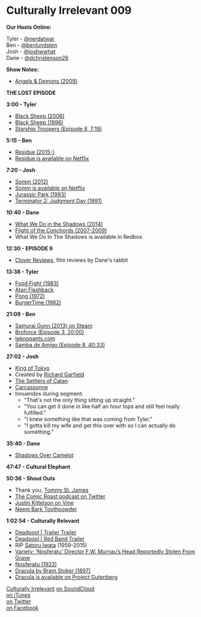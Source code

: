 # Culturally Irrelevant 009

**Our Hosts Online:**  

Tyler - [@nerdatwar]  
Ben - [@benlundsten]  
Josh - [@joshwwhat]  
Dane - [@dchristenson26]  

**Show Notes:**

 - [Angels & Demons (2009)](http://www.imdb.com/title/tt0808151/)

**THE LOST EPISODE**

**3:00 - Tyler**  

 - [Black Sheep (2006)](http://www.imdb.com/title/tt0779982/)
 - [Black Sheep (1996)](http://www.imdb.com/title/tt0115697/)
 - [Starship Troopers (Episode 8, 7:19)](http://www.culturallyirrelevant.com/podcast/8)

**5:15 - Ben**  

 - [Residue (2015-)](http://www.imdb.com/title/tt3328442/)
 - [Residue is available on Netflix](http://www.netflix.com/title/80035480)

**7:20 - Josh**  

 - [Somm (2012)](http://www.imdb.com/title/tt2204371/)
 - [Somm is available on Netflix](http://www.netflix.com/title/70273636)
 - [Jurassic Park (1993)](http://www.imdb.com/title/tt0107290/)
 - [Terminator 2: Judgment Day (1991)](http://www.imdb.com/title/tt0103064/)

**10:40 - Dane**  

 - [What We Do in the Shadows (2014)](http://www.imdb.com/title/tt3416742/)
 - [Flight of the Conchords (2007-2009)](http://www.imdb.com/title/tt0863046/)
 - What We Do In The Shadows is available in Redbox

**12:30 - EPISODE 9**

 - [Clover Reviews](http://thirstycatcollection.blogspot.com/2015/07/clover-reviews-volume-2-episode-5.html), film reviews by Dane's rabbit

**13:38 - Tyler**  

 - [Food Fight (1983)](https://en.wikipedia.org/wiki/Food_Fight_(video_game))
 - [Atari Flashback](https://en.wikipedia.org/wiki/Atari_Flashback)
 - [Pong (1972)](https://en.wikipedia.org/wiki/Pong)
 - [BurgerTime (1982)](https://en.wikipedia.org/wiki/BurgerTime)

**21:09 - Ben**  

 - [Samurai Gunn (2013) on Steam](http://store.steampowered.com/app/239090/)
 - [Broforce (Episode 3, 20:00)](http://www.culturallyirrelevant.com/podcast/3)
 - [teknopants.com](http://teknopants.com/)
 - [Samba de Amigo (Episode 8, 40:33)](http://www.culturallyirrelevant.com/podcast/8)

**27:02 - Josh**  

 - [King of Tokyo](https://en.wikipedia.org/wiki/King_of_Tokyo)
 - Created by [Richard Garfield](https://en.wikipedia.org/wiki/Richard_Garfield)
 - [The Settlers of Catan](https://en.wikipedia.org/wiki/Catan)
 - [Carcassonne](https://en.wikipedia.org/wiki/Carcassonne_(board_game))
 - Innuendos during segment:
     - "That's not the only thing sitting up straight."
     - "You can get it done in like half an hour tops and still feel really fulfilled."
     - "I knew something like that was coming from Tyler."
     - "I gotta kill my wife and get this over with so I can actually do something."

**35:40 - Dane**  

 - [Shadows Over Camelot](https://en.wikipedia.org/wiki/Shadows_Over_Camelot)

**47:47 - Cultural Elephant**

**50:36 - Shout Outs**

 - Thank you, [Tommy St. James](https://twitter.com/TommyStJames)
 - [The Comic Roast podcast on Twitter](https://twitter.com/thecomicroast)
 - [Justin Kittelson on Vine](https://vine.co/JustinKittelson)
 - [Neem Bark Toothpowder](https://neemtreefarms.com/shop/neem-bark-toothpowder/)

**1:02:54 - Culturally Relevant**

 - [Deadpool | Trailer Trailer](https://www.youtube.com/watch?v=QPZHBjyUGhQ)
 - [Deadpool | Red Band Trailer](https://www.youtube.com/watch?v=FyKWUTwSYAs)
 - RIP [Satoru Iwata](http://www.polygon.com/2015/7/12/8940053/nintendo-president-satoru-iwata-dies-at-55) (1959-2015)
 - [Variety: ‘Nosferatu’ Director F.W. Murnau’s Head Reportedly Stolen From Grave](http://variety.com/2015/film/news/f-w-murnau-head-stolen-nosferatu-dracula-1201540223/)
 - [Nosferatu (1922)](http://www.imdb.com/title/tt0013442/)
 - [Dracula by Bram Stoker (1897)](https://en.wikipedia.org/wiki/Dracula)
 - [Dracula is available on Project Gutenberg](http://www.gutenberg.org/ebooks/345)

[Culturally Irrelevant](http://www.culturallyirrelevant.com/)
[on SoundCloud](https://soundcloud.com/culturally-irrelevant)  
[on iTunes](https://itun.es/i6Lj4FQ)  
[on Twitter](https://twitter.com/cirrelevantpod)  
[on Facebook](https://www.facebook.com/culturallyirrelevant)  

[@nerdatwar]: http://twitter.com/nerdatwar
[@benlundsten]: http://twitter.com/benlundsten
[@joshwwhat]: http://twitter.com/joshwwhat
[@dchristenson26]: https://twitter.com/dchristenson26
